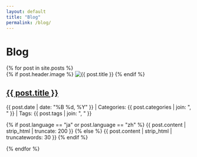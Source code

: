 ```yaml
---
layout: default
title: "Blog"
permalink: /blog/
---
```


<div class="banner">
  <h1>Blog</h1>
</div>

<main>
  <div class="blog-grid">
    {% for post in site.posts %}
    <article class="blog-card" data-categories="{{ post.categories | join: ',' }}" data-tags="{{ post.tags | join: ',' }}">
      {% if post.header.image %}
      <img src="{{ post.header.image | relative_url }}" alt="{{ post.title }}">
      {% endif %}
      <h2><a href="{{ post.url }}">{{ post.title }}</a></h2>
      <p class="meta">
        {{ post.date | date: "%B %d, %Y" }} | Categories: {{ post.categories | join: ", " }} | Tags: {{ post.tags | join: ", " }}
      </p>
      <p>
        {% if post.language == "ja" or post.language == "zh" %}
          {{ post.content | strip_html | truncate: 200 }}
        {% else %}
          {{ post.content | strip_html | truncatewords: 30 }}
        {% endif %}
      </p>
    </article>
    {% endfor %}
  </div>
</main>
